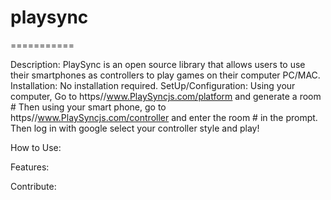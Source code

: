 # playsync
===========

Description:
	 PlaySync is an open source library that allows users to use their smartphones as controllers to play games on their computer PC/MAC.
Installation:
		No installation required. 
SetUp/Configuration:
	Using your computer, Go to https//www.PlaySyncjs.com/platform and generate a room #
	Then using your smart phone, go to https//www.PlaySyncjs.com/controller and enter the room # in the prompt. 
	Then log in with google select your controller style and play!

How to Use:

Features:

Contribute: